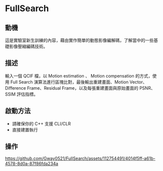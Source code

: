 # FullSearch

## 動機
這是實驗室新生訓練的內容，藉由實作簡單的動態影像編解碼，了解當中的一些基礎影像壓縮編碼技術。

## 描述
輸入一個 QCIF 檔，以 Motion estimation 、 Motion compensation 的方式，使用 Full Search 演算法進行區塊比對，最後輸出重建畫面、Motion Vector、Difference Frame、Residual Frame，以及每張重建畫面與原始畫面的 PSNR、SSIM 評估指標。

## 啟動方法
- 請確保你的 C++ 支援 CLI/CLR
- 直接建置執行

## 操作


https://github.com/Gway0521/FullSearch/assets/112754491/4014f5ff-a61b-4578-8d0a-87f86fda234a




